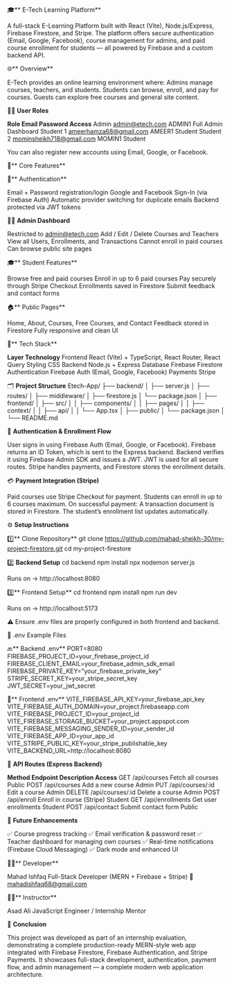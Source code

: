 🎓** E-Tech Learning Platform**

A full-stack E-Learning Platform built with React (Vite), Node.js/Express, Firebase Firestore, and Stripe.
The platform offers secure authentication (Email, Google, Facebook), course management for admins, and paid course enrollment for students — all powered by Firebase and a custom backend API.


🌐** Overview**

E-Tech provides an online learning environment where:
Admins manage courses, teachers, and students.
Students can browse, enroll, and pay for courses.
Guests can explore free courses and general site content.


👨‍🏫 **User Roles**

**Role	      Email	                      Password	 Access**
Admin	        admin@etech.com	            ADMIN1     Full Admin Dashboard
Student 1	    ameerhamza68@gmail.com	    AMEER1	   Student
Student 2	    mominsheikh718@gmail.com	  MOMIN1	   Student

You can also register new accounts using Email, Google, or Facebook.


🚀** Core Features**


🔐** Authentication**

Email + Password registration/login
Google and Facebook Sign-In (via Firebase Auth)
Automatic provider switching for duplicate emails
Backend protected via JWT tokens


🧑‍💼 **Admin Dashboard**

Restricted to admin@etech.com
Add / Edit / Delete Courses and Teachers
View all Users, Enrollments, and Transactions
Cannot enroll in paid courses
Can browse public site pages


🎓** Student Features**

Browse free and paid courses
Enroll in up to 6 paid courses
Pay securely through Stripe Checkout
Enrollments saved in Firestore
Submit feedback and contact forms


🏠** Public Pages**

Home, About, Courses, Free Courses, and Contact
Feedback stored in Firestore
Fully responsive and clean UI 


🧰** Tech Stack**

**Layer	        Technology**
Frontend	      React (Vite) + TypeScript, React Router, React Query
Styling	        CSS
Backend	        Node.js + Express
Database	      Firebase Firestore
Authentication	Firebase Auth (Email, Google, Facebook)
Payments	      Stripe



🗂️ **Project Structure**
Etech-App/
├── backend/
│   ├── server.js
│   ├── routes/
│   ├── middleware/
│   ├── firestore.js
│   └── package.json
│
├── frontend/
│   ├── src/
│   │   ├── components/
│   │   ├── pages/
│   │   ├── context/
│   │   ├── api/
│   │   └── App.tsx
│   ├── public/
│   └── package.json
│
└── README.md


🔄 **Authentication & Enrollment Flow**

User signs in using Firebase Auth (Email, Google, or Facebook).
Firebase returns an ID Token, which is sent to the Express backend.
Backend verifies it using Firebase Admin SDK and issues a JWT.
JWT is used for all secure routes.
Stripe handles payments, and Firestore stores the enrollment details.


💳 **Payment Integration (Stripe)**

Paid courses use Stripe Checkout for payment.
Students can enroll in up to 6 courses maximum.
On successful payment:
A transaction document is stored in Firestore.
The student’s enrollment list updates automatically.


⚙️ **Setup Instructions**

1️⃣** Clone Repository**
git clone https://github.com/mahad-sheikh-30/my-project-firestore.git
cd my-project-firestore

2️⃣ **Backend Setup**
cd backend
npm install
npx nodemon server.js

Runs on → http://localhost:8080

3️⃣** Frontend Setup**
cd frontend
npm install
npm run dev

Runs on → http://localhost:5173

⚠️ Ensure .env files are properly configured in both frontend and backend.

🧾 .env Example Files

🔙** Backend .env**
PORT=8080
FIREBASE_PROJECT_ID=your_firebase_project_id
FIREBASE_CLIENT_EMAIL=your_firebase_admin_sdk_email
FIREBASE_PRIVATE_KEY="your_firebase_private_key"
STRIPE_SECRET_KEY=your_stripe_secret_key
JWT_SECRET=your_jwt_secret

🎨** Frontend .env**
VITE_FIREBASE_API_KEY=your_firebase_api_key
VITE_FIREBASE_AUTH_DOMAIN=your_project.firebaseapp.com
VITE_FIREBASE_PROJECT_ID=your_project_id
VITE_FIREBASE_STORAGE_BUCKET=your_project.appspot.com
VITE_FIREBASE_MESSAGING_SENDER_ID=your_sender_id
VITE_FIREBASE_APP_ID=your_app_id
VITE_STRIPE_PUBLIC_KEY=your_stripe_publishable_key
VITE_BACKEND_URL=http://localhost:8080


🔗 **API Routes (Express Backend)**

**Method	    Endpoint	            Description	                Access**
GET	          /api/courses	        Fetch all courses	          Public
POST	        /api/courses	        Add a new course	          Admin
PUT	          /api/courses/:id	    Edit a course	              Admin
DELETE	      /api/courses/:id	    Delete a course	            Admin
POST	        /api/enroll	          Enroll in course (Stripe)	  Student
GET	          /api/enrollments	    Get user enrollments	      Student
POST	        /api/contact	        Submit contact form	        Public


🔮 **Future Enhancements**

✅ Course progress tracking
✅ Email verification & password reset
✅ Teacher dashboard for managing own courses
✅ Real-time notifications (Firebase Cloud Messaging)
✅ Dark mode and enhanced UI


👨‍💻** Developer**

Mahad Ishfaq
Full-Stack Developer (MERN + Firebase + Stripe)
📧 mahadishfaq68@gmail.com


👨‍🏫** Instructor**

Asad Ali
JavaScript Engineer / Internship Mentor


🏁 **Conclusion**

This project was developed as part of an internship evaluation, demonstrating a complete production-ready MERN-style web app integrated with Firebase Firestore, Firebase Authentication, and Stripe Payments.
It showcases full-stack development, authentication, payment flow, and admin management — a complete modern web application architecture.
